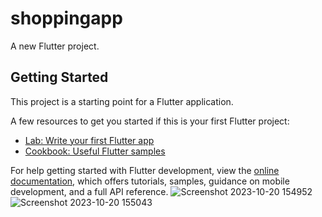 # shoppingapp

A new Flutter project.

## Getting Started

This project is a starting point for a Flutter application.

A few resources to get you started if this is your first Flutter project:

- [Lab: Write your first Flutter app](https://docs.flutter.dev/get-started/codelab)
- [Cookbook: Useful Flutter samples](https://docs.flutter.dev/cookbook)

For help getting started with Flutter development, view the
[online documentation](https://docs.flutter.dev/), which offers tutorials,
samples, guidance on mobile development, and a full API reference.
![Screenshot 2023-10-20 154952](https://github.com/SanjuCN/shopping-app/assets/145324520/da0b8569-ae2e-4533-b9a4-02a3dab8aca1)
![Screenshot 2023-10-20 155043](https://github.com/SanjuCN/shopping-app/assets/145324520/3a466d79-8586-4e16-a66c-7b15cc888853)

